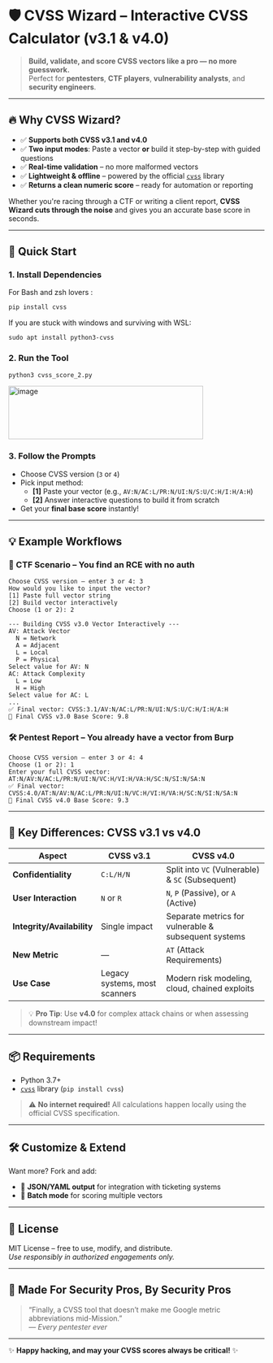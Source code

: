 # 🛡️ CVSS Wizard – Interactive CVSS Calculator (v3.1 & v4.0)


> **Build, validate, and score CVSS vectors like a pro — no more guesswork.**  
> Perfect for **pentesters**, **CTF players**, **vulnerability analysts**, and **security engineers**.

---

## 🔥 Why CVSS Wizard?

- ✅ **Supports both CVSS v3.1 and v4.0**  
- ✅ **Two input modes**: Paste a vector **or** build it step-by-step with guided questions  
- ✅ **Real-time validation** – no more malformed vectors  
- ✅ **Lightweight & offline** – powered by the official [`cvss`](https://pypi.org/project/cvss/) library  
- ✅ **Returns a clean numeric score** – ready for automation or reporting  

Whether you're racing through a CTF or writing a client report, **CVSS Wizard cuts through the noise** and gives you an accurate base score in seconds.

---

## 🚀 Quick Start

### 1. Install Dependencies
For Bash and zsh lovers :

```bash
pip install cvss
```

If you are stuck with windows and surviving with WSL: 

```wsl
sudo apt install python3-cvss
```


### 2. Run the Tool
```bash
python3 cvss_score_2.py
```
<img width="383" height="105" alt="image" src="https://github.com/user-attachments/assets/f05d4a41-72d2-46b9-a9c9-81b40fbd74c1" />

### 3. Follow the Prompts
- Choose CVSS version (`3` or `4`)
- Pick input method:
  - **[1]** Paste your vector (e.g., `AV:N/AC:L/PR:N/UI:N/S:U/C:H/I:H/A:H`)
  - **[2]** Answer interactive questions to build it from scratch
- Get your **final base score** instantly!

---

## 💡 Example Workflows

### 🎯 CTF Scenario – You find an RCE with no auth
```text
Choose CVSS version — enter 3 or 4: 3
How would you like to input the vector?
[1] Paste full vector string
[2] Build vector interactively
Choose (1 or 2): 2

--- Building CVSS v3.0 Vector Interactively ---
AV: Attack Vector
  N = Network
  A = Adjacent
  L = Local
  P = Physical
Select value for AV: N
AC: Attack Complexity
  L = Low
  H = High
Select value for AC: L
...
✅ Final vector: CVSS:3.1/AV:N/AC:L/PR:N/UI:N/S:U/C:H/I:H/A:H
🎯 Final CVSS v3.0 Base Score: 9.8
```

### 🛠️ Pentest Report – You already have a vector from Burp
```text
Choose CVSS version — enter 3 or 4: 4
Choose (1 or 2): 1
Enter your full CVSS vector: AT:N/AV:N/AC:L/PR:N/UI:N/VC:H/VI:H/VA:H/SC:N/SI:N/SA:N
✅ Final vector: CVSS:4.0/AT:N/AV:N/AC:L/PR:N/UI:N/VC:H/VI:H/VA:H/SC:N/SI:N/SA:N
🎯 Final CVSS v4.0 Base Score: 9.3
```

---

## 🧠 Key Differences: CVSS v3.1 vs v4.0

| Aspect | CVSS v3.1 | CVSS v4.0 |
|-------|----------|----------|
| **Confidentiality** | `C:L/H/N` | Split into `VC` (Vulnerable) & `SC` (Subsequent) |
| **User Interaction** | `N` or `R` | `N`, `P` (Passive), or `A` (Active) |
| **Integrity/Availability** | Single impact | Separate metrics for vulnerable & subsequent systems |
| **New Metric** | — | `AT` (Attack Requirements) |
| **Use Case** | Legacy systems, most scanners | Modern risk modeling, cloud, chained exploits |

> 💡 **Pro Tip**: Use **v4.0** for complex attack chains or when assessing downstream impact!

---

## 📦 Requirements

- Python 3.7+
- [`cvss`](https://pypi.org/project/cvss/) library (`pip install cvss`)

> ⚠️ **No internet required!** All calculations happen locally using the official CVSS specification.

---

## 🛠️ Customize & Extend

Want more? Fork and add:
- 🔹 **JSON/YAML output** for integration with ticketing systems
- 🔹 **Batch mode** for scoring multiple vectors
---

## 📜 License

MIT License – free to use, modify, and distribute.  
*Use responsibly in authorized engagements only.*

---

## 🙌 Made For Security Pros, By Security Pros

> “Finally, a CVSS tool that doesn’t make me Google metric abbreviations mid-Mission.”  
> — *Every pentester ever*

---
✨ **Happy hacking, and may your CVSS scores always be critical!** ✨
